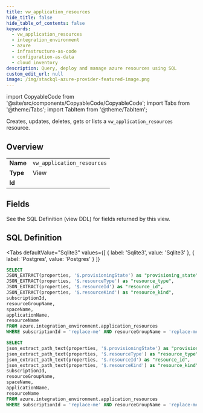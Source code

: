 ```yaml
--- 
title: vw_application_resources
hide_title: false
hide_table_of_contents: false
keywords:
  - vw_application_resources
  - integration_environment
  - azure
  - infrastructure-as-code
  - configuration-as-data
  - cloud inventory
description: Query, deploy and manage azure resources using SQL
custom_edit_url: null
image: /img/stackql-azure-provider-featured-image.png
---
```


import CopyableCode from '@site/src/components/CopyableCode/CopyableCode';
import Tabs from '@theme/Tabs';
import TabItem from '@theme/TabItem';

Creates, updates, deletes, gets or lists a <code>vw_application_resources</code> resource.

## Overview
<table><tbody>
<tr><td><b>Name</b></td><td><code>vw_application_resources</code></td></tr>
<tr><td><b>Type</b></td><td>View</td></tr>
<tr><td><b>Id</b></td><td><CopyableCode code="azure.integration_environment.vw_application_resources" /></td></tr>
</tbody></table>

## Fields

See the SQL Definition (view DDL) for fields returned by this view.

## SQL Definition

<Tabs
defaultValue="Sqlite3"
values={[
{ label: 'Sqlite3', value: 'Sqlite3' },
{ label: 'Postgres', value: 'Postgres' }
]}
>
<TabItem value="Sqlite3">

```sql
SELECT
JSON_EXTRACT(properties, '$.provisioningState') as "provisioning_state",
JSON_EXTRACT(properties, '$.resourceType') as "resource_type",
JSON_EXTRACT(properties, '$.resourceId') as "resource_id",
JSON_EXTRACT(properties, '$.resourceKind') as "resource_kind",
subscriptionId,
resourceGroupName,
spaceName,
applicationName,
resourceName
FROM azure.integration_environment.application_resources
WHERE subscriptionId = 'replace-me' AND resourceGroupName = 'replace-me' AND spaceName = 'replace-me' AND applicationName = 'replace-me';
```

</TabItem>
<TabItem value="Postgres">

```sql
SELECT
json_extract_path_text(properties, '$.provisioningState') as "provisioning_state",
json_extract_path_text(properties, '$.resourceType') as "resource_type",
json_extract_path_text(properties, '$.resourceId') as "resource_id",
json_extract_path_text(properties, '$.resourceKind') as "resource_kind",
subscriptionId,
resourceGroupName,
spaceName,
applicationName,
resourceName
FROM azure.integration_environment.application_resources
WHERE subscriptionId = 'replace-me' AND resourceGroupName = 'replace-me' AND spaceName = 'replace-me' AND applicationName = 'replace-me';
```

</TabItem>
</Tabs>
